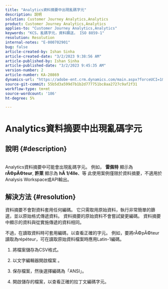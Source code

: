```yaml
---
title: "Analytics資料摘要中出現亂碼字元"
description: 說明
solution: Customer Journey Analytics,Analytics
product: Customer Journey Analytics,Analytics
applies-to: "Customer Journey Analytics,Analytics"
keywords: "KCS，亂碼字元，資料饋送， ISO 8859-1"
resolution: Resolution
internal-notes: "E-000702901"
bug: false
article-created-by: Ishan Sinha
article-created-date: "3/2/2023 9:38:56 AM"
article-published-by: Ishan Sinha
article-published-date: "3/2/2023 9:45:35 AM"
version-number: 2
article-number: KA-20869
dynamics-url: "https://adobe-ent.crm.dynamics.com/main.aspx?forceUCI=1&pagetype=entityrecord&etn=knowledgearticle&id=4997bf0b-deb8-ed11-83fe-6045bd0065f9"
source-git-commit: 55b5d3a599d7b1b2d777751bc8aa2727c9af2f31
workflow-type: tm+mt
source-wordcount: '186'
ht-degree: 5%

---
```


# Analytics資料摘要中出現亂碼字元

## 說明 {#description}

<br>Analytics資料摘要中可能會出現亂碼字元。 例如， <b>雷佩特</b> 顯示為 <b>rÃ©pÃ©teur</b>, <b>許萊</b> 顯示為 <b>hÃ 1/4lle</b>、等 此使用案例僅限於資料摘要，不適用於Analysis Workspace或API輸出。<br>

## 解決方法 {#resolution}


資料摘要不會對資料套用任何編碼。 它只需取用原始資料，執行非常簡單的篩選，並以原始格式傳遞資料。 資料摘要的原始資料不會嘗試變更編碼。 資料摘要中顯示的資料與從實施傳遞的資料相同。

不過，在讀取資料時可套用編碼，以查看正確的字元。 例如，要將rÃ©pÃ©teur讀取為répéteur，可在讀取原始資料檔案時應用Latin-1編碼。

1. 將檔案儲存為CSV格式。

2. 以文字編輯器開啟檔案 。

3. 保存檔案，然後選擇編碼為「ANSI」。

4. 開啟儲存的檔案，以查看正確的拉丁文編碼字元。
